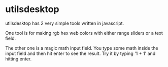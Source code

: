 # utilsdesktop

utilsdesktop has 2 very simple tools written in javascript.

One tool is for making rgb hex web colors with either range sliders or a text field.

The other one is a magic math input field. You type some math inside the input field and then hit enter to see the result. Try it by typing '1 + 1' and hitting enter.
